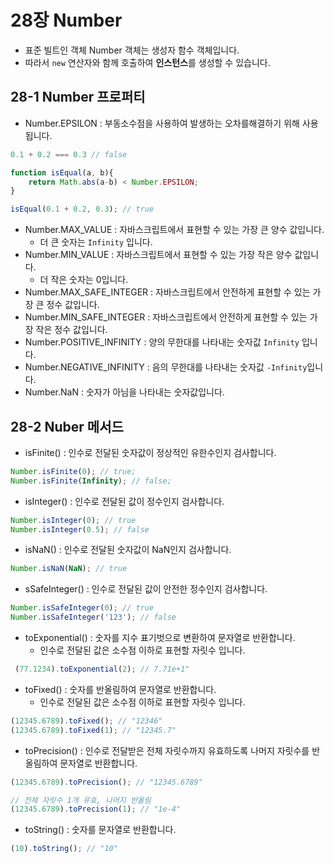 # 28장 Number

- 표준 빌트인 객체 Number 객체는 생성자 함수 객체입니다.
- 따라서 `new` 연산자와 함께 호출하여 **인스턴스**를 생성할 수 있습니다.



## 28-1 Number 프로퍼티

- Number.EPSILON : 부동소수점을 사용하여 발생하는 오차를해결하기 위해 사용 됩니다.

```js
0.1 + 0.2 === 0.3 // false

function isEqual(a, b){
	return Math.abs(a-b) < Number.EPSILON;
}

isEqual(0.1 + 0.2, 0.3); // true
```



- Number.MAX_VALUE : 자바스크립트에서 표현할 수 있는 가장 큰 양수 값입니다.
  - 더 큰 숫자는 `Infinity` 입니다.
- Number.MIN_VALUE : 자바스크립트에서 표현할 수 있는 가장 작은 양수 값입니다.
  - 더 작은 숫자는 0입니다.
- Number.MAX_SAFE_INTEGER : 자바스크립트에서 안전하게 표현할 수 있는 가장 큰 정수 값입니다.
- Number.MIN_SAFE_INTEGER : 자바스크립트에서 안전하게 표현할 수 있는 가장 작은 정수 값입니다.
- Number.POSITIVE_INFINITY : 양의 무한대를 나타내는 숫자값 `Infinity` 입니다.
- Number.NEGATIVE_INFINITY : 음의 무한대를 나타내는 숫자값 `-Infinity`입니다.
- Number.NaN : 숫자가 아님을 나타내는 숫자값입니다.



## 28-2 Nuber 메서드

- isFinite() : 인수로 전달된 숫자값이 정상적인 유한수인지 검사합니다.

```js
Number.isFinite(0); // true;
Number.isFinite(Infinity); // false;
```



- isInteger() : 인수로 전달된 값이 정수인지 검사합니다.

```js
Number.isInteger(0); // true
Number.isInteger(0.5); // false
```



- isNaN() : 인수로 전달된 숫자값이 NaN인지 검사합니다.

```js
Number.isNaN(NaN); // true
```



- sSafeInteger() : 인수로 전달된 값이 안전한 정수인지 검사합니다.

```js
Number.isSafeInteger(0); // true
Number.isSafeInteger('123'); // false
```



- toExponential() : 숫자를 지수 표기벗으로 변환하여 문자열로 반환합니다.
  - 인수로 전달된 값은 소수점 이하로 표현할 자릿수 입니다.

```js
 (77.1234).toExponential(2); // 7.71e+1"
```



- toFixed() : 숫자를 반올림하여 문자열로 반환합니다.
  - 인수로 전달된 값은 소수점 이하로 표현할 자릿수 입니다.

```js
(12345.6789).toFixed(); // "12346"
(12345.6789).toFixed(1); // "12345.7"
```



- toPrecision() : 인수로 전달받은 전체 자릿수까지 유효하도록 나머지 자릿수를 반올림하여 문자열로 반환합니다.

```js
(12345.6789).toPrecision(); // "12345.6789"

// 전체 자릿수 1개 유효, 나머지 반올림
(12345.6789).toPrecision(1); // "1e-4"
```



- toString() : 숫자를 문자열로 반환합니다.

```js
(10).toString(); // "10"
```

